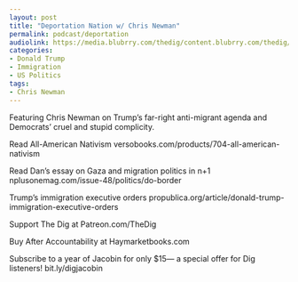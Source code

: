 ```yaml
---
layout: post
title: "Deportation Nation w/ Chris Newman"
permalink: podcast/deportation
audiolink: https://media.blubrry.com/thedig/content.blubrry.com/thedig/The_Dig-EP_475-Newman.mp3
categories:
- Donald Trump
- Immigration
- US Politics
tags:
- Chris Newman
---
```




Featuring Chris Newman on Trump’s far-right anti-migrant agenda and Democrats’ cruel and stupid complicity.

Read All-American Nativism versobooks.com/products/704-all-american-nativism

Read Dan’s essay on Gaza and migration politics in n+1 nplusonemag.com/issue-48/politics/do-border

Trump’s immigration executive orders propublica.org/article/donald-trump-immigration-executive-orders

Support The Dig at Patreon.com/TheDig

Buy After Accountability at Haymarketbooks.com

Subscribe to a year of Jacobin for only $15— a special offer for Dig listeners! bit.ly/digjacobin